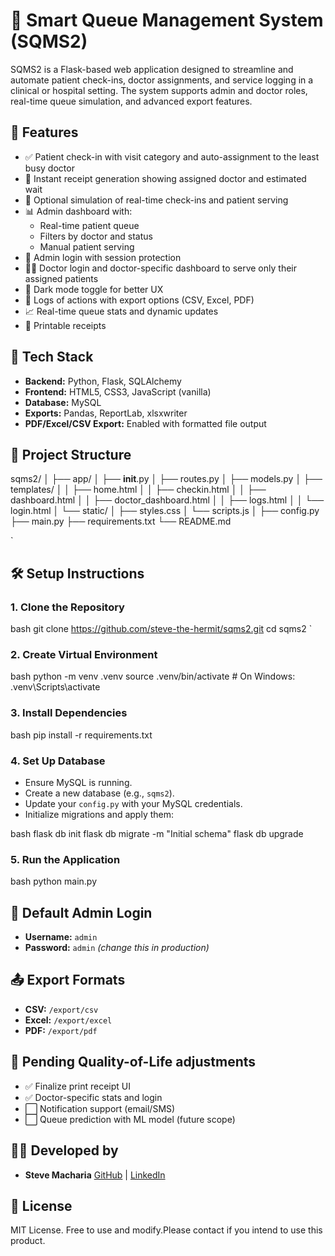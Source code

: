 

# 🏥 Smart Queue Management System (SQMS2)

SQMS2 is a Flask-based web application designed to streamline and automate patient check-ins, doctor assignments, and service logging in a clinical or hospital setting. The system supports admin and doctor roles, real-time queue simulation, and advanced export features.


## 🚀 Features

- ✅ Patient check-in with visit category and auto-assignment to the least busy doctor
- 🧾 Instant receipt generation showing assigned doctor and estimated wait
- 🧠 Optional simulation of real-time check-ins and patient serving
- 📊 Admin dashboard with:
  - Real-time patient queue
  - Filters by doctor and status
  - Manual patient serving
- 🔐 Admin login with session protection
- 👨‍⚕️ Doctor login and doctor-specific dashboard to serve only their assigned patients
- 🌙 Dark mode toggle for better UX
- 📂 Logs of actions with export options (CSV, Excel, PDF)
- 📈 Real-time queue stats and dynamic updates
- 🧾 Printable receipts


## 🧰 Tech Stack

- **Backend:** Python, Flask, SQLAlchemy
- **Frontend:** HTML5, CSS3, JavaScript (vanilla)
- **Database:** MySQL
- **Exports:** Pandas, ReportLab, xlsxwriter
- **PDF/Excel/CSV Export:** Enabled with formatted file output



## 📁 Project Structure



sqms2/
│
├── app/
│   ├── **init**.py
│   ├── routes.py
│   ├── models.py
│   ├── templates/
│   │   ├── home.html
│   │   ├── checkin.html
│   │   ├── dashboard.html
│   │   ├── doctor\_dashboard.html
│   │   ├── logs.html
│   │   └── login.html
│   └── static/
│       ├── styles.css
│       └── scripts.js
│
├── config.py
├── main.py
├── requirements.txt
└── README.md

`



## 🛠️ Setup Instructions

### 1. Clone the Repository
bash
git clone https://github.com/steve-the-hermit/sqms2.git
cd sqms2
`

### 2. Create Virtual Environment

bash
python -m venv .venv
source .venv/bin/activate   # On Windows: .venv\Scripts\activate


### 3. Install Dependencies

bash
pip install -r requirements.txt


### 4. Set Up Database

* Ensure MySQL is running.
* Create a new database (e.g., `sqms2`).
* Update your `config.py` with your MySQL credentials.
* Initialize migrations and apply them:

bash
flask db init
flask db migrate -m "Initial schema"
flask db upgrade


### 5. Run the Application

bash
python main.py




## 🔐 Default Admin Login

* **Username:** `admin`
* **Password:** `admin` *(change this in production)*



## 📤 Export Formats

* **CSV:** `/export/csv`
* **Excel:** `/export/excel`
* **PDF:** `/export/pdf`





## 📌 Pending Quality-of-Life adjustments

* ✅ Finalize print receipt UI
* ✅ Doctor-specific stats and login
* ⬜ Notification support (email/SMS)
* ⬜ Queue prediction with ML model (future scope)



## 👨‍💻 Developed by

* **Steve Macharia**
  [GitHub](https://github.com/steve-the-hermit) | [LinkedIn](https://linkedin.com/in/your-linkedin)



## 📄 License

MIT License. Free to use and modify.Please contact if you intend to use this product.

